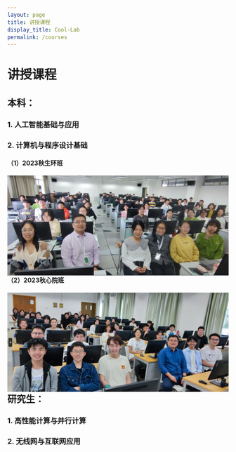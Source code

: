 ```yaml
---
layout: page
title: 讲授课程
display_title: Cool-Lab
permalink: /courses
---
```


# 讲授课程

## 本科：

### 1. 人工智能基础与应用

### 2. 计算机与程序设计基础
####  **（1）2023秋生环班** 

<a href="imgs/course_imgs/202310-计算机与程序设计基础-生环班-合影.jpg"  style='float:right; text-align: right;'>
<img src="imgs/course_imgs/202310-计算机与程序设计基础-生环班-合影-small.jpg" align="center" />
</a> <br>

####  **（2）2023秋心院班** 

<a href="imgs/course_imgs/202310-计算机与程序设计基础-心院班-合影.jpg"  style='float:right; text-align: right;'>
<img src="imgs/course_imgs/202310-计算机与程序设计基础-心院班-合影-small.jpg" align="center" />
</a> <br>

## 研究生：

### 1. 高性能计算与并行计算

### 2. 无线网与互联网应用

